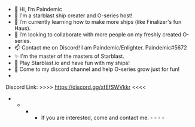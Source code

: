 - 👋 Hi, I’m Paindemic
- 👀 I'm a starblast ship creater and O-series host!
- 🌱 I’m currently learning how to make more ships (like Finalizer's fun Haus).
- 💞️ I’m looking to collaborate with more people on my freshly created O-series.
- 📫 Contact me on Discord! I am Paindemic/Enlighter. Paindemic#5672
- ✨ I'm the master of the masters of Starblast.
- 🚢 Play Starblast.io and have fun with my ships!
- 📖 Come to my discord channel and help O-series grow just for fun! 
- 
Discord Link:     >>>> https://discord.gg/xfEfSWVkkr <<<<
- - - - If you are interested, come and contact me. - - - - 


<!---
legenddynasty/legenddynasty is a ✨ special ✨ repository because its `README.md` (this file) appears on your GitHub profile.
You can click the Preview link to take a look at your changes.
--->
